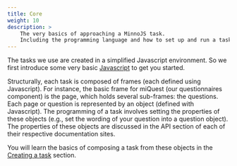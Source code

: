 ```yaml
---
title: Core
weight: 10
description: >
    The very basics of approaching a MinnoJS task.
    Including the programming language and how to set up and run a task online.
---
```


The tasks we use are created in a simplified Javascript environment.
So we first introduce some very basic [Javascript](./javascript) to get you started.

Structurally, each task is composed of frames (each defined using Javascript).
For instance, the basic frame for miQuest (our questionnaires component) is the page, which holds several sub-frames: the questions.
Each page or question is represented by an object (defined with Javascript).
The programming of a task involves setting the properties of these objects (e.g., set the wording of your question into a question object).
The properties of these objects are discussed in the API section of each of their respective documentation sites.

You will learn the basics of composing a task from these objects in the [Creating a task](create) section.
